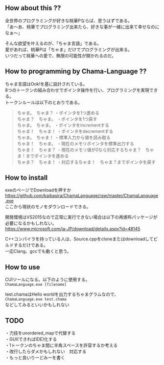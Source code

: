 ## How about this ??
  
全世界のプログラミングが好きな桃華Pならば、思うはずである。  
「あ～あ、桃華でプログラミング出来たら、好きな事が一緒に出来て幸せなのになぁ～」  
  
そんな欲望を叶えるのが、「ちゃま言語」である。  
愛があれば、桃華Pは「ちゃま」だけでプログラミングが出来る。  
いつだって桃華への愛で、無限の可能性が開かれるのだ。  
  
## How to programming by Chama-Language ??
  
ちゃま言語はOok!を基に設計されている。  
8つのトークンの組み合わせでポインタ操作を行い、プログラミングを実現できる。  
トークンルールは以下のとおりである。  
  
>ちゃま。　ちゃま？	・ポインタを1つ進める  
>ちゃま？　ちゃま。	・ポインタを1つ戻す  
>ちゃま。　ちゃま。	・ポインタをincrementする  
>ちゃま！　ちゃま！	・ポインタをdecrementする  
>ちゃま。　ちゃま！	・標準入力から値を読み取る  
>ちゃま！　ちゃま。	・現在のメモリポインタを標準出力する  
>ちゃま！　ちゃま？	・現在のメモリ値が0なら対応するちゃま？　ちゃま！までポインタを進める  
>ちゃま？　ちゃま！	・対応するちゃま！　ちゃま？までポインタを戻す  
  
## How to install
  
exeのページでDownloadを押すか  
https://github.com/kaibasira/ChamaLanguage/raw/master/ChamaLanguage.exe  
ここから現状のモノをダウンロードできる。  
  
開発環境はVS2015なので正常に実行できない場合は以下の再頒布パッケージが必要になるかもしれない。  
https://www.microsoft.com/ja-JP/download/details.aspx?id=48145  
  
C++コンパイラを持っている人は、Source.cppをcloneまたはdownloadしてビルドするだけである。  
一応Clang、gccでも動くと思う。  
  
## How to use
  
CUIツールになる。以下のように使用する。  
`ChamaLanguage.exe [filename]`  
  
test.chamaはHello worldを出力するちゃまグラムなので、  
`ChamaLanguage.exe test.chama`  
などしてみるといいかもしれない  
  
## TODO
・力技をunordered_mapで代替する  
・GUI(できればIDE)化する  
・1トークンのちゃま間に半角スペースを許容するか考える  
・改行したらダメかもしれない　対応する  
・もっと良いりーどみーを書く  

